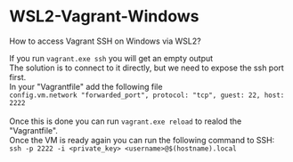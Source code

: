 # WSL2-Vagrant-Windows
How to access Vagrant SSH on Windows via WSL2?

If you run `vagrant.exe ssh` you will get an empty output<br />
The solution is to connect to it directly, but we need to expose the ssh port first.<br />
In your "Vagrantfile" add the following file<br />
`config.vm.network "forwarded_port", protocol: "tcp", guest: 22, host: 2222`<br />
<br />
Once this is done  you can run `vagrant.exe reload` to realod the "Vagrantfile".<br />
Once the VM is ready again you can run the following command to SSH:<br />
`ssh -p 2222 -i <private_key> <username>@$(hostname).local`<br />
<br />

